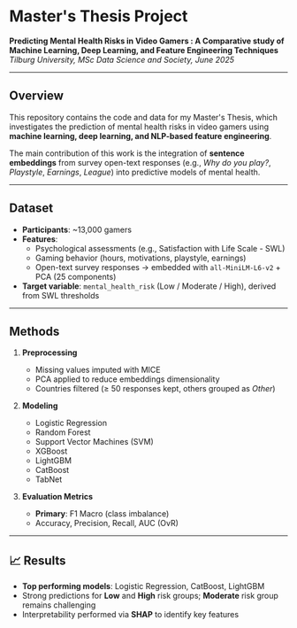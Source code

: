 #  Master's Thesis Project  
**Predicting Mental Health Risks in Video Gamers : A Comparative study of Machine Learning, Deep Learning, and Feature Engineering Techniques**  
*Tilburg University, MSc Data Science and Society, June 2025*  

---

## Overview  
This repository contains the code and data for my Master's Thesis, which investigates the prediction of mental health risks in video gamers using **machine learning, deep learning, and NLP-based feature engineering**.  

The main contribution of this work is the integration of **sentence embeddings** from survey open-text responses (e.g., *Why do you play?*, *Playstyle*, *Earnings*, *League*) into predictive models of mental health.  

---

## Dataset  
- **Participants**: ~13,000 gamers  
- **Features**:  
  - Psychological assessments (e.g., Satisfaction with Life Scale - SWL)  
  - Gaming behavior (hours, motivations, playstyle, earnings)  
  - Open-text survey responses → embedded with `all-MiniLM-L6-v2` + PCA (25 components)  
- **Target variable**: `mental_health_risk` (Low / Moderate / High), derived from SWL thresholds  

---

## Methods  
1. **Preprocessing**  
   - Missing values imputed with MICE  
   - PCA applied to reduce embeddings dimensionality  
   - Countries filtered (≥ 50 responses kept, others grouped as *Other*)  

2. **Modeling**  
   - Logistic Regression  
   - Random Forest  
   - Support Vector Machines (SVM)  
   - XGBoost  
   - LightGBM  
   - CatBoost  
   - TabNet  

3. **Evaluation Metrics**  
   - **Primary**: F1 Macro (class imbalance)  
   - Accuracy, Precision, Recall, AUC (OvR)  

---

## 📈 Results  
- **Top performing models**: Logistic Regression, CatBoost, LightGBM   
- Strong predictions for **Low** and **High** risk groups; **Moderate** risk group remains challenging  
- Interpretability performed via **SHAP** to identify key features  

